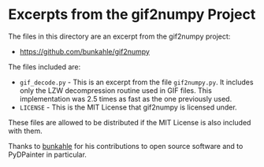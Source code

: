 # Excerpts from the gif2numpy Project

The files in this directory are an excerpt from the gif2numpy project:
* https://github.com/bunkahle/gif2numpy

The files included are:
* `gif_decode.py` - This is an excerpt from the file `gif2numpy.py`.
It includes only the LZW decompression routine used in GIF files.
This implementation was 2.5 times as fast as the one previously
used.
* `LICENSE` - This is the MIT License that gif2numpy is licensed under.

These files are allowed to be distributed if the MIT License is also
included with them.

Thanks to [bunkahle](https://github.com/bunkahle) for his contributions
to open source software and to PyDPainter in particular.

